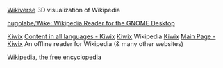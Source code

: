 
[Wikiverse](http://wikiverse.io/)
3D visualization of Wikipedia

[hugolabe/Wike: Wikipedia Reader for the GNOME Desktop](https://github.com/hugolabe/Wike)

[Kiwix](https://www.kiwix.org/en/)
[Content in all languages - Kiwix](https://wiki.kiwix.org/wiki/Content_in_all_languages)
[Kiwix](https://f-droid.org/packages/org.kiwix.kiwixmobile)
Wikipedia
[Kiwix](https://github.com/kiwix/apple)
[Main Page - Kiwix](https://wiki.kiwix.org/wiki/Main_Page)
An offline reader for Wikipedia (& many other websites)

[Wikipedia, the free encyclopedia](https://wiki.poast.org/wiki/Main_Page)
